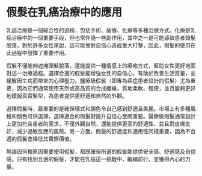 # 假髮在乳癌治療中的應用

乳癌治療是一個綜合性的過程，包括手術、放療、化療等多種治療方式。化療是乳癌治療中的一個重要手段，但也常伴隨一些副作用，其中之一是可能導致患者頭髮脫落。對於許多女性來說，這可能會對自信心造成重大打擊，因此，假髮的使用在此過程中發揮了重要作用。

假髮不僅能夠遮掩頭髮脫落，還能提供一種情感上的療癒方式，幫助女性更好地面對這一治療過程。選擇合適的假髮能增強女性的自信心，有助於改善生活質量，並緩解因生病而帶來的心理壓力。醫療級假髮（即專為癌症患者設計的假髮）尤為重要，因為它們通常使用天然或高品質的合成纖維，質地柔軟、輕便，並且能夠更好地模擬真實髮型，為患者提供更舒適和自然的外觀。

選擇假髮時，最重要的是確保樣式和顏色令自己感到舒適且美麗。市場上有多種風格和顏色可供選擇，選擇適合的假髮對提升自信心至關重要。醫療級假髮通常設計上更加符合患者的需求，不僅外觀自然，還能提供更高的舒適性，並且對皮膚友好，減少過敏反應的風險。另一方面，假髮的舒適度和適用性同樣重要，因為不合適的假髮會降低其實際價值。

無論因何種原因需要使用假髮，都應確保所選的假髮能提供安全感、舒適感及自信感。只有找到合適的假髮，才能在乳癌這一挑戰中，繼續前行，並獲得內心的力量。